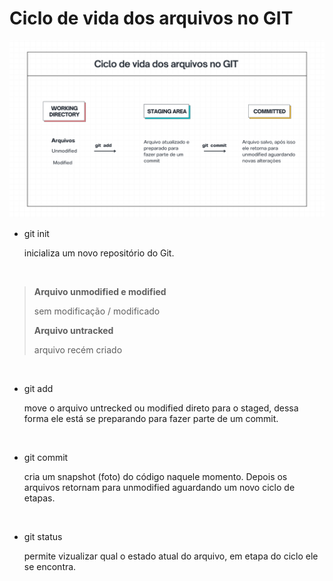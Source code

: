 # Ciclo de vida dos arquivos no GIT

<p>
<img src="ciclo-de-vida-git.png"/>
</p>

- git init
  
  inicializa um novo repositório do Git.

<br>

> **Arquivo unmodified e modified**
> 
> sem modificação / modificado
> 
> **Arquivo untracked**
> 
> arquivo recém criado

<br>

- git add
  
  move o arquivo untrecked ou modified direto para o staged, dessa forma ele está se preparando para fazer parte de um commit.

<br>

- git commit
  
  cria um snapshot (foto) do código naquele momento. Depois os arquivos retornam para unmodified aguardando um novo ciclo de etapas.

<br>

- git status
  
  permite vizualizar qual o estado atual do arquivo, em etapa do ciclo ele se encontra.


